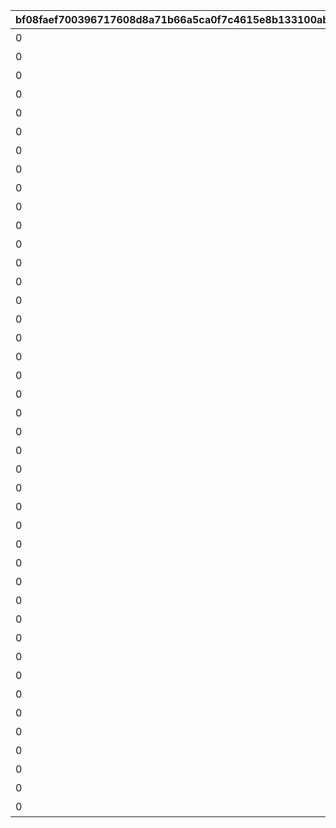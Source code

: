 |bf08faef700396717608d8a71b66a5ca0f7c4615e8b133100ab63b367552303d|241b24d6117a24a15af8a6ed709304ac16633fd2dc5168baf3d8a347b68a8f12|335f1894c921cadce2b1961abd0c62741fa43a7203e5f98fd9dd456af9027431|0fe04c02cf28d011828665ae7adeefac3d656b89ce4df9779ea4a0d07e2b0769|3684b789669307b45a3f87cd06c4d126c9c6f8239d2868ca04de05b875dae6c1|48ea813e863f57fe011c67f925161c82179d79578b29f0369dbcefaac1d7137e|4eaae94b03fc046a09c46293fe893cc8a658a3a185e928c516674796bfda2298|fc6c6e7c4e7a90c8152ab348a594dcb448f7bf41466b7f7f7fe581649bdede2f|828a889c6225f0c6d41fabec851de3f2becb44a6020ad7f64edbf5cfdb72c702|85cbaed4a66d8375eaf4ec33e07fb9e143da604b3fe3469272df04eb6a9c508c|f25f0ab1e917d948caaef9bafdb91da6e468fdd4e752ff30ec0ff5e4e8123f20|f1928738f980c11cf866b8101086957054c0ebc7818810ff8c81bedb425ec0b0|4f918fdaad5b75565054a4319fa25b1719d6cc4aca2513d2d1fe0069ef7eb4b0|670c9a67bef3782f99a220822bcc40c52ce2aa82194968c034e10fc8fc618a09|fbb55fe53dbad489d23547889800c8eac8cc660e2e853b8f01a6bd20482a2b44|
| --- | --- | --- | --- | --- | --- | --- | --- | --- | --- | --- | --- | --- | --- | --- |
|0|1|2|ねぇねぇ、騎士クン\n手伝ってあげようよ～|0|0|1|1.4|0|1001|春咲 ひより|ヒヨリでっす♪\n元気いっぱいがんばるよ♪|1|お！\nあそこに困ってそうな人発見！|0|
|0|1|2|わ、わたし、\nなに言ってるんだろ\nあはは…|0|0|1|1.4|0|1002|草野 優衣|みんなみたいに\nわたしも強くならなきゃ|1|大切な人を\n守れるようになりたい…って|0|
|0|1|2|少しは磨かれると思いますよ。|0|0|1|1.4|0|1003|士条 怜|フェンシングを始めてみては？|1|キミに必要な集中力と感性が|0|
|0|1|2|みそぎはねぇ、\nかくれんぼやりたい！|0|0|1|1.5|0|1004|穂高 みそぎ|ねぇ、にいちゃん！|1|今日はなにして遊ぶ？|0|
|0|1|2|私といっしょに…\nいかない？|0|0|1|1.4|0|1006|風宮 あかり|風宮あかりです|1|ねぇ…|0|
|0|1|2|食べ物の恨みは怖いのー|0|0|1|1.5|0|1007|出雲 宮子|出雲宮子なのー|1|プリンたべたいのー|0|
|0|1|2|いいよ。\n見られることは運命さ…|0|0|1|1.4|0|1008|虹村 雪|ボクは虹村雪。|1|キミもボクの美貌に\n吸い寄せられたんだね。|0|
|0|1|2|人呼んで「疾風の冥姫」!!|0|0|1|1.4|0|1009|柊杏奈|フッ…聞いて後悔するがいい！|1|我が真名は\nアンネローゼ・フォン・シュテッヒパルム！|0|
|0|1|2|ほんまおおきにやわ～♪|0|0|1|1.5|0|1010|姫宮 真歩|マホマホ王国のプリンセス、\nまほ姫どす|1|うさぎさん、\n運命の王子はんに巡りあわせてくれて|0|
|0|1|2|ここで会ったが\n100年目～！|0|0|1|1.4|0|1011|衣之咲 璃乃|衣之咲璃乃です！|1|生き別れたお兄ちゃんを探して\n三千世界！|0|
|0|1|2|…って、お願い！\n誰にも言わないでおいて～！|0|0|1|1.4|0|1012|柏崎 初音|私はハツネ、\n結構強いんだよ。\nきらーん☆|1|ち、超能力って…\n何のことかな～？|0|
|0|1|2|ヒデサイまぢ\nGF（グッドフィーリング）～♪|0|0|1|1.4|0|1016|美波 鈴奈|ちょす！\n美波鈴奈だよ～♪|1|一応カリスマ読モJKやってまっす！|0|
|0|1|2|でも、沖縄もとってもいいとこさー|0|0|1|1.4|0|1017|喜屋武 香織|はいたーい。\n喜屋武香織さー。|1|東京は遊園地みたいなところさー|0|
|0|1|2|イオちゃんって呼んでね。|0|0|1|1.4|0|1018|支倉 伊緒|支倉伊緒です。|1|先生って呼ばれるのは\nくすぐったいから|0|
|0|1|2|ミミをおいてかないでぇ～|0|0|1|1.5|0|1020|茜 ミミ|ふえ…？\nミミ、むずかしいこと\nよくわかんない…|1|あ！/\お兄ちゃ～ん\nまってよ～|0|
|0|1|2|ふぇぇぇぇぇん……|0|0|1|1.5|0|1021|栗林 くるみ|あ…あの…えっと…\n栗…林…くるみ…です……|1|あの……\nふぇ……|0|
|0|1|2|なんてありがとうございます！|0|0|1|1.4|0|1022|風宮 より|風宮よりです。\nあああああ！|1|こんな私に貴重な時間を\n割いていただき、|0|
|0|1|2|私こっち行きたいー\nね、早く早くー|0|0|1|1.5|0|1023|北条 綾音|私、アヤネ！\nぷうきちと一緒についてってあげるね！|1|おにいちゃんどこいくの？\nえ？|0|
|0|1|2|これて何か違う…\nあああすみません！|0|0|1|1.4|0|1025|天野 すずめ|わっ…わっ…私、\n天野すずめといいます！|1|ふ、不束者ですが\nどうぞ末永く…って、|0|
|0|1|2|離しませんわ………\n絶対に…!!|0|0|1|1.4|0|1027|倉石 恵理子|……クスクス…私は\n…倉石恵理子……|1|あなたは…運命の……\n伴侶……|0|
|0|1|2|…そうでしょ？？|0|0|1|1.4|0|1028|佐々木 咲恋|佐々木咲恋よ。\nねえ、世の中に無駄なことが\n多すぎると思わない？|1|その無駄を省くことができれば、\nもっと余裕のある暮らしができるっ！|0|
|0|1|2|あはは、\n私もまだまだだなぁ～|0|0|1|1.4|0|1029|桜井 望|桜井望だよ！\nよろしくねっ|1|ぇっと…\nキミ、私のこと知らないの?!|0|
|0|1|2|ショーグン、\nワタシと一緒に天下統一デース！|0|0|1|1.4|0|1030|ニノン・ジュベール|デケデケデンっ！|1|初めまして、\n私はニノン・ジュベール申すデス！|0|
|0|1|2|おかしいですね……|0|0|1|1.4|0|1031|上喜 しのぶ|上喜しのぶです。\n手元のドクロが父です。|1|でもって私の隣にいるのが……\nえ、見えない？|0|
|0|1|2|そう、\nオラのボケに突っ込める相方が…！|0|0|1|1.5|0|1033|野戸まひる|目指すはビッグな\nお笑い芸人だっぺ！|1|けんども\nそれには足りないモンが…|0|
|0|1|2|ちょ\nちょっと一杯飲んできます…！|0|0|1|1.4|0|1034|綾瀬 ゆかり|あの…私…綾瀬ゆかりです…\nあの…ごめんなさい！|1|ちょっと緊張しちゃって…|0|
|0|1|2|これ以上お話しすることは…\nないです！|0|0|1|1.5|0|1036|氷川 鏡華|氷川鏡華…です|1|知らない人とは話しちゃいけないので|0|
|0|1|2|私体が弱いから、\n30分に一度休憩しないと\nいけないんです。|0|0|1|1.4|0|1038|柏崎 栞|柏崎…栞です。|1|……あ、アラーム。|0|
|0|1|2|野に咲く花が、\n唯一の話相手です。|0|0|1|1.4|0|1040|双葉 碧|ふ、双葉碧です。|1|私、一人も友達がいなくて……|0|
|0|1|2|そう思っています。|0|0|1|1.4|0|1042|三角 千歌|三角千歌です。|1|私の歌声で、\n皆さんが幸せになってくれたらいいなって…|0|
|0|1|2|う、疑ってすまなかったな…|0|0|1|1.4|0|1043|安芸 真琴|安芸真琴だ。|1|あぁ？\nお前のそいつの仲間か？|0|
|0|1|2|わらわの偉大な力に\nひれ伏すがいい！\nはっはっは！|0|0|1|1.4|0|1044|イリヤ・オーンスタイン|わらわこそは夜を総べる者！|1|生けとし生ける全ての者よ！|0|
|0|1|2|ｌク、クウカに何かご用ですか!?|0|0|1|1.4|0|1045|遠見 空花|そこで騎士は妖精を乱暴に……|1|ぐふふふふ……はっ！|0|
|0|1|2|う～ん…\n猫ってホントに最高にゃ～♪|0|0|1|1.4|0|1046|宮坂たまき|宮坂たまきにゃ♪\n猫はいいにゃよ？|1|自由気ままで♪\n寝て遊んで、食べてケンカして…|0|
|0|1|2|…と思ったら\nバイトの時間だ！\nまたあとでね！|0|0|1|1.4|0|1048|大神 美冬|大神美冬よ！|1|それでは早速クエストに…|0|
|0|1|2|お姉ちゃんがぜ～んぶ\nやってあげるからね！|0|0|1|1.4|0|1049|星野静流|星野静流だよ！|1|クエストもバトルも\n掃除も洗濯も|0|
|0|1|2|学校では誰もが憧れる\nアイドル的な存在ってやつよ♪|0|0|1|1.5|0|1050|玉泉美咲|アタシは玉泉美咲。|1|見ての通りの\nセクシー美少女で|0|
|0|1|2|？？？？|0|0|1|1.4|0|1052|リマ|？？？|1|？？？？|0|
|0|1|2|そ、そこまでいうなら\nもらってやる|0|0|1|1.5|0|1053|モニカ・ヴァイスヴィント|モニカ・ヴァイスヴィントだ。|1|菓子でつろうなどと\n稚拙な策を……|0|
|0|1|2|そ、そこまでいうなら\nもらってやる|0|0|1|1.5|0|1058|ペコリーヌ|モニカ・ヴァイスヴィントだ。|1|菓子でつろうなどと\n稚拙な策を……|0|
|0|1|2|そ、そこまでいうなら\nもらってやる|0|0|1|1.5|0|1059|コッコロ|モニカ・ヴァイスヴィントだ。|1|菓子でつろうなどと\n稚拙な策を……|0|
|0|1|2|そ、そこまでいうなら\nもらってやる|0|0|1|1.5|0|1060|キャル|モニカ・ヴァイスヴィントだ。|1|菓子でつろうなどと\n稚拙な策を……|0|